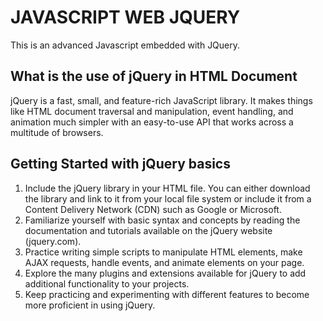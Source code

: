 # JAVASCRIPT WEB JQUERY

This is an advanced Javascript embedded with JQuery.

## What is the use of jQuery in HTML Document

jQuery is a fast, small, and feature-rich JavaScript library. It makes things like HTML document traversal and manipulation, event handling, and animation much simpler with an easy-to-use API that works across a multitude of browsers.

## Getting Started with jQuery basics

1. Include the jQuery library in your HTML file. You can either download the library and link to it from your local file system or include it from a Content Delivery Network (CDN) such as Google or Microsoft.
2. Familiarize yourself with basic syntax and concepts by reading the documentation and tutorials available on the jQuery website (jquery.com).
3. Practice writing simple scripts to manipulate HTML elements, make AJAX requests, handle events, and animate elements on your page.
4. Explore the many plugins and extensions available for jQuery to add additional functionality to your projects.
5. Keep practicing and experimenting with different features to become more proficient in using jQuery.

